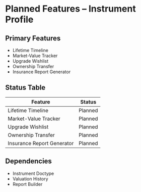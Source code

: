 # Planned Features – Instrument Profile

## Primary Features
- Lifetime Timeline
- Market-Value Tracker
- Upgrade Wishlist
- Ownership Transfer
- Insurance Report Generator

## Status Table
| Feature                   | Status   |
|--------------------------|----------|
| Lifetime Timeline        | Planned  |
| Market-Value Tracker     | Planned  |
| Upgrade Wishlist         | Planned  |
| Ownership Transfer       | Planned  |
| Insurance Report Generator | Planned |

## Dependencies
- Instrument Doctype
- Valuation History
- Report Builder